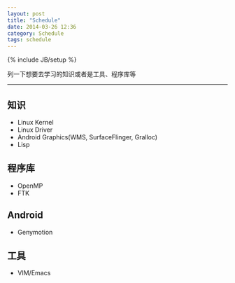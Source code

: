 ```yaml
---
layout: post
title: "Schedule"
date: 2014-03-26 12:36
category: Schedule
tags: schedule
---
```

{% include JB/setup %}

列一下想要去学习的知识或者是工具、程序库等

------

## 知识

* Linux Kernel
* Linux Driver
* Android Graphics(WMS, SurfaceFlinger, Gralloc)
* Lisp

## 程序库

* OpenMP
* FTK

## Android

* Genymotion

## 工具

* VIM/Emacs
